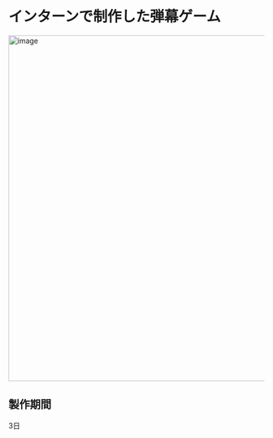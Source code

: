 # インターンで制作した弾幕ゲーム
<img width="796" height="681" alt="image" src="https://github.com/user-attachments/assets/bcfc3ee0-1c5e-48c8-a76f-cdcd0908a0ba" />

## 製作期間
3日
